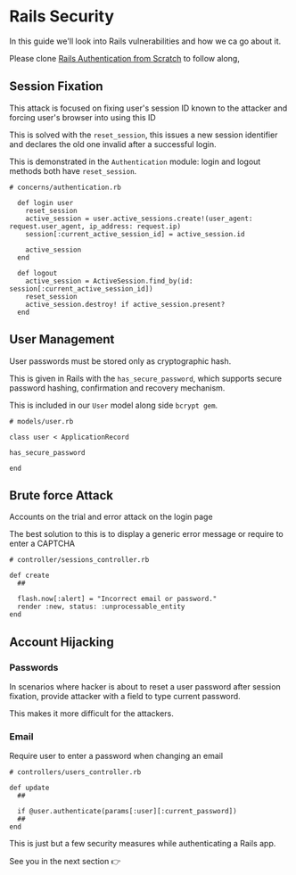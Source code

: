 # Rails Security 

In this guide we'll look into Rails vulnerabilities and how we ca go about it. 

Please clone [Rails Authentication from Scratch](https://github.com/Njunu-sk/rails-authentication-from-scratch) to follow along, 

## Session Fixation 

This attack is focused on fixing user's session ID known to the attacker and forcing user's browser into using this ID

This is solved with the `reset_session`, this issues a new session identifier and declares the old one invalid after a successful login.

This is demonstrated in the `Authentication` module: login and logout methods both have `reset_session`.

```
# concerns/authentication.rb

  def login user
    reset_session
    active_session = user.active_sessions.create!(user_agent: request.user_agent, ip_address: request.ip)
    session[:current_active_session_id] = active_session.id

    active_session
  end

  def logout
    active_session = ActiveSession.find_by(id: session[:current_active_session_id])
    reset_session
    active_session.destroy! if active_session.present?
  end
```

## User Management 

User passwords must be stored only as cryptographic hash.

This is given in Rails with the `has_secure_password`, which supports secure password hashing, confirmation and recovery mechanism.

This is included in our `User` model along side `bcrypt gem`.

```
# models/user.rb 

class user < ApplicationRecord 

has_secure_password

end
```

## Brute force Attack 

Accounts on the trial and error attack on the login page 

The best solution to this is to display a generic error message or require to enter a CAPTCHA

```
# controller/sessions_controller.rb 

def create 
  ##

  flash.now[:alert] = "Incorrect email or password."
  render :new, status: :unprocessable_entity
end
```

## Account Hijacking 

### Passwords 
In scenarios where hacker is about to reset a user password after session fixation, provide attacker with a field to type current password.

This makes it more difficult for the attackers.

### Email 

Require user to enter a password when changing an email

```
# controllers/users_controller.rb 

def update 
  ##
  
  if @user.authenticate(params[:user][:current_password])
  ##
end
```

This is just but a few security measures while authenticating a Rails app. 

See you in the next section 👉